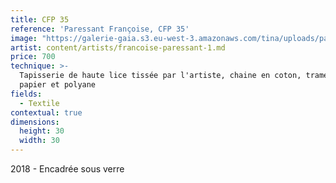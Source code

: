 ```yaml
---
title: CFP 35
reference: 'Paressant Françoise, CFP 35'
image: "https://galerie-gaia.s3.eu-west-3.amazonaws.com/tina/uploads/paressant-francoise/galerie-gaia-paressant-francoise-CFP 35 Composition tisseÌ\x81e polyane, papier 30 cm x 30 cm 2018.jpg"
artist: content/artists/francoise-paressant-1.md
price: 700
technique: >-
  Tapisserie de haute lice tissée par l'artiste, chaine en coton, trame en
  papier et polyane
fields:
  - Textile
contextual: true
dimensions:
  height: 30
  width: 30
---
```


2018 - Encadrée sous verre 
